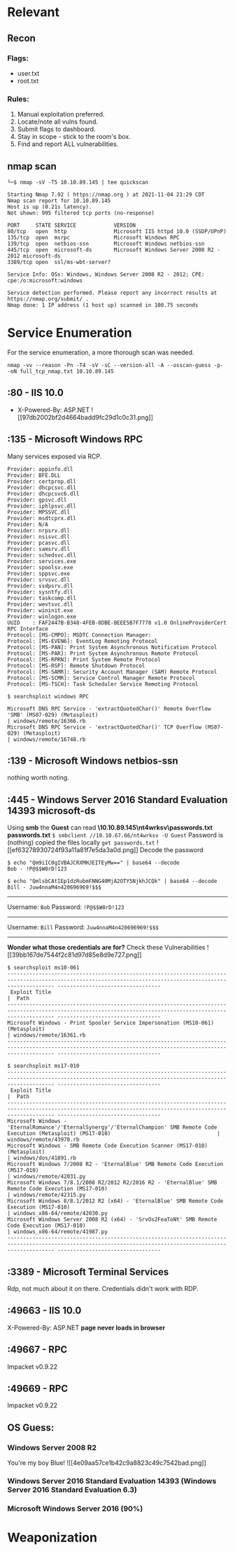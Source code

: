 # Relevant

## Recon
### Flags:
- user.txt
- root.txt
### Rules: 
1. Manual exploitation preferred.
2. Locate/note all vulns found.
3. Submit flags to dashboard.
4. Stay in scope - stick to the room's box.
5. Find and report ALL vulnerabilities.

## nmap scan
```
└─$ nmap -sV -T5 10.10.89.145 | tee quickscan

Starting Nmap 7.92 ( https://nmap.org ) at 2021-11-04 21:29 CDT
Nmap scan report for 10.10.89.145
Host is up (0.21s latency).
Not shown: 995 filtered tcp ports (no-response)

PORT     STATE SERVICE            VERSION
80/tcp   open  http               Microsoft IIS httpd 10.0 (SSDP/UPnP)
135/tcp  open  msrpc              Microsoft Windows RPC
139/tcp  open  netbios-ssn        Microsoft Windows netbios-ssn
445/tcp  open  microsoft-ds       Microsoft Windows Server 2008 R2 - 2012 microsoft-ds
3389/tcp open  ssl/ms-wbt-server?

Service Info: OSs: Windows, Windows Server 2008 R2 - 2012; CPE: cpe:/o:microsoft:windows

Service detection performed. Please report any incorrect results at https://nmap.org/submit/ .
Nmap done: 1 IP address (1 host up) scanned in 100.75 seconds
```

# Service Enumeration
For the service enumeration, a more thorough scan was needed.
```
nmap -vv --reason -Pn -T4 -sV -sC --version-all -A --osscan-guess -p- -oN full_tcp_nmap.txt 10.10.89.145
```

## :80 - IIS 10.0
- X-Powered-By: ASP.NET
![[97db2002bf2d4664badd9fc29d1c0c31.png]]

## :135 - Microsoft Windows RPC
Many services exposed via RCP.
```
Provider: appinfo.dll
Provider: BFE.DLL
Provider: certprop.dll
Provider: dhcpcsvc.dll
Provider: dhcpcsvc6.dll
Provider: gpsvc.dll
Provider: iphlpsvc.dll
Provider: MPSSVC.dll
Provider: msdtcprx.dll
Provider: N/A
Provider: nrpsrv.dll
Provider: nsisvc.dll
Provider: pcasvc.dll
Provider: samsrv.dll
Provider: schedsvc.dll
Provider: services.exe
Provider: spoolsv.exe
Provider: sppsvc.exe
Provider: srvsvc.dll
Provider: ssdpsrv.dll
Provider: sysntfy.dll
Provider: taskcomp.dll
Provider: wevtsvc.dll
Provider: wininit.exe
Provider: winlogon.exe
UUID    : FAF2447B-B348-4FEB-8DBE-BEEE5B7F7778 v1.0 OnlineProviderCert RPC Interface
Protocol: [MS-CMPO]: MSDTC Connection Manager:
Protocol: [MS-EVEN6]: EventLog Remoting Protocol
Protocol: [MS-PAN]: Print System Asynchronous Notification Protocol
Protocol: [MS-PAR]: Print System Asynchronous Remote Protocol
Protocol: [MS-RPRN]: Print System Remote Protocol
Protocol: [MS-RSP]: Remote Shutdown Protocol
Protocol: [MS-SAMR]: Security Account Manager (SAM) Remote Protocol
Protocol: [MS-SCMR]: Service Control Manager Remote Protocol
Protocol: [MS-TSCH]: Task Scheduler Service Remoting Protocol
```

`$ searchsploit windows RPC`
```
Microsoft DNS RPC Service - 'extractQuotedChar()' Remote Overflow 'SMB' (MS07-029) (Metasploit)                                                            | windows/remote/16366.rb
Microsoft DNS RPC Service - 'extractQuotedChar()' TCP Overflow (MS07-029) (Metasploit)                                                                     | windows/remote/16748.rb

```
## :139 - Microsoft Windows netbios-ssn
nothing worth noting.

## :445 - Windows Server 2016 Standard Evaluation 14393 microsoft-ds
Using **smb** the **Guest** can read **\\10.10.89.145\nt4wrksv\passwords.txt**
**passwords.txt**
`$ smbclient //10.10.67.66/nt4wrksv -U Guest`
Password is ` ` (nothing)
copied the files locally
`get passwords.txt`
![[ef63278930724f93a11a81f7e5da3a0d.png]]
Decode the password
```
$ echo "Qm9iIC0gIVBAJCRXMHJEITEyMw==" | base64 --decode
Bob - !P@$$W0rD!123 

$ echo "QmlsbCAtIEp1dzRubmFNNG40MjA2OTY5NjkhJCQk" | base64 --decode               
Bill - Juw4nnaM4n420696969!$$$
```

____
Username: `Bob`
Password: `!P@$$W0rD!123`

---
Username: `Bill`
Password: `Juw4nnaM4n420696969!$$$`

----
**Wonder what those credentials are for?**
Check these Vulnerabilities
![[39bb167de7544f2c81d97d85e8d9e727.png]]
```
$ searchsploit ms10-061     
----------------------------------------------------------------------------------------------------------------------------------------------------------- ---------------------------------
 Exploit Title                                                                                                                                             |  Path
----------------------------------------------------------------------------------------------------------------------------------------------------------- ---------------------------------
Microsoft Windows - Print Spooler Service Impersonation (MS10-061) (Metasploit)                                                                            | windows/remote/16361.rb
----------------------------------------------------------------------------------------------------------------------------------------------------------- ---------------------------------
```
```
$ searchsploit ms17-010
----------------------------------------------------------------------------------------------------------------------------------------------------------- ---------------------------------
 Exploit Title                                                                                                                                             |  Path
----------------------------------------------------------------------------------------------------------------------------------------------------------- ---------------------------------
Microsoft Windows - 'EternalRomance'/'EternalSynergy'/'EternalChampion' SMB Remote Code Execution (Metasploit) (MS17-010)                                  | windows/remote/43970.rb
Microsoft Windows - SMB Remote Code Execution Scanner (MS17-010) (Metasploit)                                                                              | windows/dos/41891.rb
Microsoft Windows 7/2008 R2 - 'EternalBlue' SMB Remote Code Execution (MS17-010)                                                                           | windows/remote/42031.py
Microsoft Windows 7/8.1/2008 R2/2012 R2/2016 R2 - 'EternalBlue' SMB Remote Code Execution (MS17-010)                                                       | windows/remote/42315.py
Microsoft Windows 8/8.1/2012 R2 (x64) - 'EternalBlue' SMB Remote Code Execution (MS17-010)                                                                 | windows_x86-64/remote/42030.py
Microsoft Windows Server 2008 R2 (x64) - 'SrvOs2FeaToNt' SMB Remote Code Execution (MS17-010)                                                              | windows_x86-64/remote/41987.py
----------------------------------------------------------------------------------------------------------------------------------------------------------- ---------------------------------
```

## :3389 - Microsoft Terminal Services
Rdp, not much about it on there. Credentials didn't work with RDP.

## :49663 - IIS  10.0
 X-Powered-By: ASP.NET
 **page never loads in browser**
## :49667 - RPC
Impacket v0.9.22
## :49669 - RPC
Impacket v0.9.22
## OS Guess: 
### Windows Server 2008 R2
You're my boy Blue!
![[4e09aa57ce1b42c9a8823c49c7542bad.png]]
### Windows Server 2016 Standard Evaluation 14393 (Windows Server 2016 Standard Evaluation 6.3)

### Microsoft Windows Server 2016 (90%)



# Weaponization